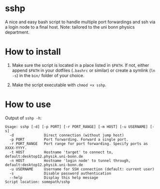 # sshp
A nice and easy bash script to handle multiple port forwardings and ssh via a login node to a final host. Note: tailored to the uni bonn physics department.

# How to install
1. Make sure the script is located in a place listed in `$PATH`. If not, either append `$PATH` in your dotfiles (`.bashrc` or similar) or create a symlink (`ln -s`) in the `bin/` folder of your choice.

2. Make the script executable with `chmod +x sshp`.

# How to use
Output of `sshp -h`:
```
Usage: sshp [-d] [-p PORT] [-r PORT_RANGE] [-m HOST] [-u USERNAME] [-s]
  -d              Direct connection (without jump host)
  -p PORT         Port forwarding. Forward a single port.
  -r PORT_RANGE   Port range for port forwarding. Specify ports as XXXX-YYYY.
  -t HOST         Hostname 'target' to connect to, default:desktop12.physik.uni-bonn.de
  -n HOST         Hostname 'login node' to tunnel through, default:desktop12.physik.uni-bonn.de
  -u USERNAME     Username for SSH connection (default: current user)
  -s              Disable password authentication
  --help          Display this help message
Script location: somepath/sshp
```
